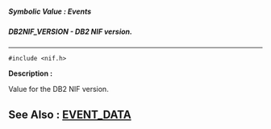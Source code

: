 ##### Symbolic Value : Events
##### DB2NIF_VERSION - DB2 NIF version.
---
```
#include <nif.h>
```
**Description :**

Value for the DB2 NIF version.

**See Also :**
[EVENT_DATA](/reference/Data/EVENT_DATA)
---
